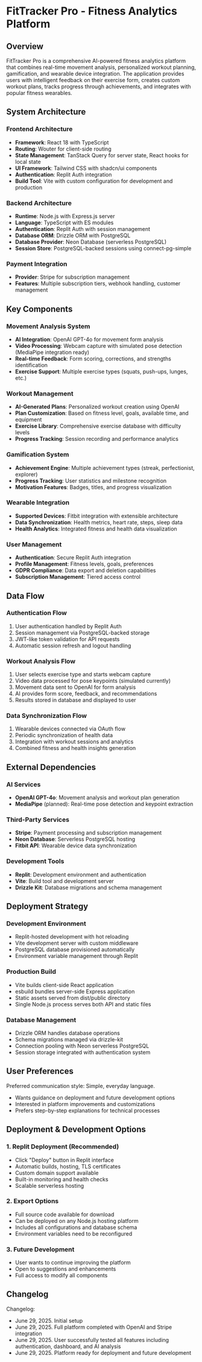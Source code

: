# FitTracker Pro - Fitness Analytics Platform

## Overview

FitTracker Pro is a comprehensive AI-powered fitness analytics platform that combines real-time movement analysis, personalized workout planning, gamification, and wearable device integration. The application provides users with intelligent feedback on their exercise form, creates custom workout plans, tracks progress through achievements, and integrates with popular fitness wearables.

## System Architecture

### Frontend Architecture
- **Framework**: React 18 with TypeScript
- **Routing**: Wouter for client-side routing
- **State Management**: TanStack Query for server state, React hooks for local state
- **UI Framework**: Tailwind CSS with shadcn/ui components
- **Authentication**: Replit Auth integration
- **Build Tool**: Vite with custom configuration for development and production

### Backend Architecture
- **Runtime**: Node.js with Express.js server
- **Language**: TypeScript with ES modules
- **Authentication**: Replit Auth with session management
- **Database ORM**: Drizzle ORM with PostgreSQL
- **Database Provider**: Neon Database (serverless PostgreSQL)
- **Session Store**: PostgreSQL-backed sessions using connect-pg-simple

### Payment Integration
- **Provider**: Stripe for subscription management
- **Features**: Multiple subscription tiers, webhook handling, customer management

## Key Components

### Movement Analysis System
- **AI Integration**: OpenAI GPT-4o for movement form analysis
- **Video Processing**: Webcam capture with simulated pose detection (MediaPipe integration ready)
- **Real-time Feedback**: Form scoring, corrections, and strengths identification
- **Exercise Support**: Multiple exercise types (squats, push-ups, lunges, etc.)

### Workout Management
- **AI-Generated Plans**: Personalized workout creation using OpenAI
- **Plan Customization**: Based on fitness level, goals, available time, and equipment
- **Exercise Library**: Comprehensive exercise database with difficulty levels
- **Progress Tracking**: Session recording and performance analytics

### Gamification System
- **Achievement Engine**: Multiple achievement types (streak, perfectionist, explorer)
- **Progress Tracking**: User statistics and milestone recognition
- **Motivation Features**: Badges, titles, and progress visualization

### Wearable Integration
- **Supported Devices**: Fitbit integration with extensible architecture
- **Data Synchronization**: Health metrics, heart rate, steps, sleep data
- **Health Analytics**: Integrated fitness and health data visualization

### User Management
- **Authentication**: Secure Replit Auth integration
- **Profile Management**: Fitness levels, goals, preferences
- **GDPR Compliance**: Data export and deletion capabilities
- **Subscription Management**: Tiered access control

## Data Flow

### Authentication Flow
1. User authentication handled by Replit Auth
2. Session management via PostgreSQL-backed storage
3. JWT-like token validation for API requests
4. Automatic session refresh and logout handling

### Workout Analysis Flow
1. User selects exercise type and starts webcam capture
2. Video data processed for pose keypoints (simulated currently)
3. Movement data sent to OpenAI for form analysis
4. AI provides form score, feedback, and recommendations
5. Results stored in database and displayed to user

### Data Synchronization Flow
1. Wearable devices connected via OAuth flow
2. Periodic synchronization of health data
3. Integration with workout sessions and analytics
4. Combined fitness and health insights generation

## External Dependencies

### AI Services
- **OpenAI GPT-4o**: Movement analysis and workout plan generation
- **MediaPipe** (planned): Real-time pose detection and keypoint extraction

### Third-Party Services
- **Stripe**: Payment processing and subscription management
- **Neon Database**: Serverless PostgreSQL hosting
- **Fitbit API**: Wearable device data synchronization

### Development Tools
- **Replit**: Development environment and authentication
- **Vite**: Build tool and development server
- **Drizzle Kit**: Database migrations and schema management

## Deployment Strategy

### Development Environment
- Replit-hosted development with hot reloading
- Vite development server with custom middleware
- PostgreSQL database provisioned automatically
- Environment variable management through Replit

### Production Build
- Vite builds client-side React application
- esbuild bundles server-side Express application
- Static assets served from dist/public directory
- Single Node.js process serves both API and static files

### Database Management
- Drizzle ORM handles database operations
- Schema migrations managed via drizzle-kit
- Connection pooling with Neon serverless PostgreSQL
- Session storage integrated with authentication system

## User Preferences

Preferred communication style: Simple, everyday language.
- Wants guidance on deployment and future development options
- Interested in platform improvements and customizations
- Prefers step-by-step explanations for technical processes

## Deployment & Development Options

### 1. Replit Deployment (Recommended)
- Click "Deploy" button in Replit interface
- Automatic builds, hosting, TLS certificates
- Custom domain support available
- Built-in monitoring and health checks
- Scalable serverless hosting

### 2. Export Options
- Full source code available for download
- Can be deployed on any Node.js hosting platform
- Includes all configurations and database schema
- Environment variables need to be reconfigured

### 3. Future Development
- User wants to continue improving the platform
- Open to suggestions and enhancements
- Full access to modify all components

## Changelog

Changelog:
- June 29, 2025. Initial setup
- June 29, 2025. Full platform completed with OpenAI and Stripe integration
- June 29, 2025. User successfully tested all features including authentication, dashboard, and AI analysis
- June 29, 2025. Platform ready for deployment and future development